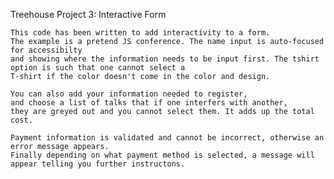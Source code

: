 Treehouse Project 3: Interactive Form

    This code has been written to add interactivity to a form. 
    The example is a pretend JS conference. The name input is auto-focused for accessibilty 
    and showing where the information needs to be input first. The tshirt option is such that one cannot select a 
    T-shirt if the color doesn't come in the color and design.
    
    You can also add your information needed to register, 
    and choose a list of talks that if one interfers with another, 
    they are greyed out and you cannot select them. It adds up the total cost.
    
    Payment information is validated and cannot be incorrect, otherwise an error message appears.
    Finally depending on what payment method is selected, a message will appear telling you further instructons.
